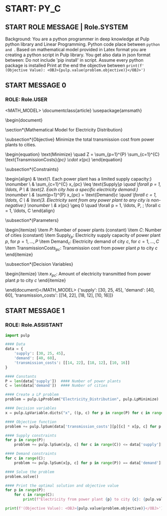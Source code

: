 # START: PY_C 
## START ROLE MESSAGE | Role.SYSTEM 
Background: You are a python programmer in deep knowledge at Pulp python library and Linear Programming. Python code place between ```python and ```. Based on mathematical model provided in Latex format you are creating a python script in Pulp library. You get also data in json format between: <DATA></DATA> Do not include 'pip install' in script. Assume every python package is installed Print at the end the objective between <OBJ></OBJ> `print(f' (Objective Value): <OBJ>{pulp.value(problem.objective)}</OBJ>')` 
## START MESSAGE 0 
### ROLE: Role.USER
<MATH_MODEL>
\documentclass{article}
\usepackage{amsmath}

\begin{document}

\section*{Mathematical Model for Electricity Distribution}

\subsection*{Objective}
Minimize the total transmission cost from power plants to cities.

\begin{equation}
\text{Minimize} \quad Z = \sum_{p=1}^{P} \sum_{c=1}^{C} \text{TransmissionCosts}_{pc} \cdot x_{pc}
\end{equation}

\subsection*{Constraints}

\begin{align}
& \text{1. Each power plant has a limited supply capacity:} \nonumber \\
& \sum_{c=1}^{C} x_{pc} \leq \text{Supply}_p \quad \forall p = 1, \ldots, P \\
& \text{2. Each city has a specific electricity demand:} \nonumber \\
& \sum_{p=1}^{P} x_{pc} = \text{Demand}_c \quad \forall c = 1, \ldots, C \\
& \text{3. Electricity sent from any power plant to any city is non-negative:} \nonumber \\
& x_{pc} \geq 0 \quad \forall p = 1, \ldots, P, \; \forall c = 1, \ldots, C
\end{align}

\subsection*{Parameters}

\begin{itemize}
    \item $P$: Number of power plants (constant)
    \item $C$: Number of cities (constant)
    \item $\text{Supply}_p$: Electricity supply capacity of power plant $p$, for $p = 1, \ldots, P$
    \item $\text{Demand}_c$: Electricity demand of city $c$, for $c = 1, \ldots, C$
    \item $\text{TransmissionCosts}_{pc}$: Transmission cost from power plant $p$ to city $c$
\end{itemize}

\subsection*{Decision Variables}

\begin{itemize}
    \item $x_{pc}$: Amount of electricity transmitted from power plant $p$ to city $c$
\end{itemize}

\end{document}</MATH_MODEL>
<DATA>
{'supply': [30, 25, 45], 'demand': [40, 60], 'transmission_costs': [[14, 22], [18, 12], [10, 16]]}</DATA>


## START MESSAGE 1 
### ROLE: Role.ASSISTANT
```python
import pulp

#### Data
data = {
    'supply': [30, 25, 45],
    'demand': [40, 60],
    'transmission_costs': [[14, 22], [18, 12], [10, 16]]
}

#### Constants
P = len(data['supply'])  #### Number of power plants
C = len(data['demand'])  #### Number of cities

#### Create a LP problem
problem = pulp.LpProblem("Electricity_Distribution", pulp.LpMinimize)

#### Decision variables
x = pulp.LpVariable.dicts("x", ((p, c) for p in range(P) for c in range(C)), lowBound=0, cat='Continuous')

#### Objective function
problem += pulp.lpSum(data['transmission_costs'][p][c] * x[p, c] for p in range(P) for c in range(C))

#### Supply constraints
for p in range(P):
    problem += pulp.lpSum(x[p, c] for c in range(C)) <= data['supply'][p], f"Supply_Constraint_{p}"

#### Demand constraints
for c in range(C):
    problem += pulp.lpSum(x[p, c] for p in range(P)) == data['demand'][c], f"Demand_Constraint_{c}"

#### Solve the problem
problem.solve()

#### Print the optimal solution and objective value
for p in range(P):
    for c in range(C):
        print(f"Electricity from power plant {p} to city {c}: {pulp.value(x[p, c])} units")

print(f'(Objective Value): <OBJ>{pulp.value(problem.objective)}</OBJ>')
```

